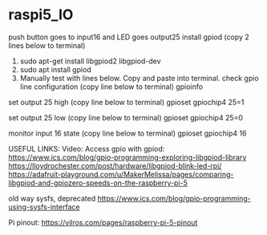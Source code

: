 # raspi5_IO
push button goes to input16 and LED goes output25
install gpiod (copy 2 lines below to terminal)
1. sudo apt-get install libgpiod2 libgpiod-dev
2. sudo apt install gpiod
3. Manually test with lines below. Copy and paste into terminal. 
check gpio line configuration (copy line below to terminal)
gpioinfo

set output 25 high (copy line below to terminal)
gpioset gpiochip4 25=1

set output 25 low (copy line below to terminal)
gpioset gpiochip4 25=0

monitor input 16 state (copy line below to terminal)
gpioset gpiochip4 16

USEFUL LINKS:
Video:
Access gpio with gpiod:
https://www.ics.com/blog/gpio-programming-exploring-libgpiod-library
https://lloydrochester.com/post/hardware/libgpiod-blink-led-rpi/
https://adafruit-playground.com/u/MakerMelissa/pages/comparing-libgpiod-and-gpiozero-speeds-on-the-raspberry-pi-5

old way sysfs, deprecated
https://www.ics.com/blog/gpio-programming-using-sysfs-interface

Pi pinout: https://vilros.com/pages/raspberry-pi-5-pinout

